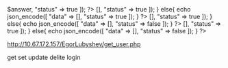 <?php
	include "login.php";

	$sql = "SELECT * FROM users";

	if (array_key_exists("id", $_GET)){
		$sql .= " WHERE id = ".$_GET["id"];
	}

	$result = mysqli_query($link, $sql);

	$answer = [];
	while ($row = mysqli_fetch_assoc($result)) {
		$answer[] = $row;
	}

	echo json_encode([
		"data" => $answer,
		"status" => true
	]);
?>

<?php
	include  "login.php";	
	if( array_key_exists("login", $_GET) && 
		array_key_exists("password", $_GET) && 
	 	array_key_exists("mail", $_GET)){
			$login = $_GET["login"];
			$pass = $_GET["password"];
			$mail =  $_GET["mail"];

			$sql = "INSERT into users (login, password, mail) VALUES ('" .$login. "', '" .$pass."', '"  .$mail. "')";

			$result = mysqli_query($link, $sql);

			echo json_encode([
				"data" => [],
				"status" => true

			]);
	}
	else{
		echo json_encode([
				"data" => [],
				"status" => true

			]);
	}
?>



<?php
	include  "login.php";	
	if( array_key_exists("id", $_GET) && 
		array_key_exists("password", $_GET) 
			){
			$id = $_GET["id"];
			$pass = $_GET["password"];

			$sql = "UPDATE  users SET password = '" .$pass."' WHERE id=" .$id;

			$result = mysqli_query($link, $sql);




			echo json_encode([
				"data" => [],
				"status" => true

			]);
	}
	else{
		echo json_encode([
				"data" => [],
				"status" => false

			]);
	}
?>


<?php
	include  "login.php";	
	if( array_key_exists("id", $_GET)){
			$id = $_GET["id"];
			$sql = "DELETE from  users  WHERE id=" .$id;

			$result = mysqli_query($link, $sql);

			echo json_encode([
				"data" => [],
				"status" => true

			]);
	}
	else{
		echo json_encode([
				"data" => [],
				"status" => false

			]);
	}
?>

<?php
	$username = "root";
	$password = "";
	$db_name = "egor";
	$host = "localhost";

	$link = mysqli_connect($host, $username, $password, $db_name);
?>



http://10.67.172.157/EgorLubyshev/get_user.php

get set update delite login
